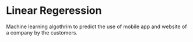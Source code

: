 # Linear Regeression
 Machine learning algothrim to predict the use of mobile app and website of a company by the customers.
